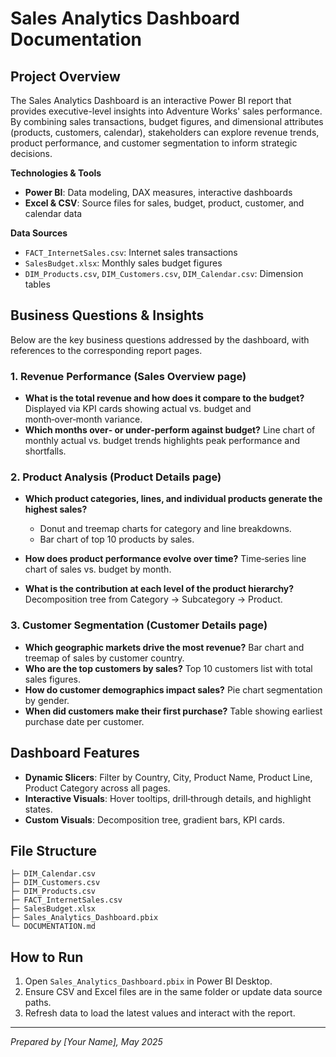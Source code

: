# Sales Analytics Dashboard Documentation

## Project Overview

The Sales Analytics Dashboard is an interactive Power BI report that provides executive-level insights into Adventure Works' sales performance. By combining sales transactions, budget figures, and dimensional attributes (products, customers, calendar), stakeholders can explore revenue trends, product performance, and customer segmentation to inform strategic decisions.

**Technologies & Tools**

* **Power BI**: Data modeling, DAX measures, interactive dashboards
* **Excel & CSV**: Source files for sales, budget, product, customer, and calendar data

**Data Sources**

* `FACT_InternetSales.csv`: Internet sales transactions
* `SalesBudget.xlsx`: Monthly sales budget figures
* `DIM_Products.csv`, `DIM_Customers.csv`, `DIM_Calendar.csv`: Dimension tables

## Business Questions & Insights

Below are the key business questions addressed by the dashboard, with references to the corresponding report pages.

### 1. Revenue Performance (Sales Overview page)

* **What is the total revenue and how does it compare to the budget?**
  Displayed via KPI cards showing actual vs. budget and month‑over‑month variance.
* **Which months over‑ or under‑perform against budget?**
  Line chart of monthly actual vs. budget trends highlights peak performance and shortfalls.

### 2. Product Analysis (Product Details page)

* **Which product categories, lines, and individual products generate the highest sales?**

  * Donut and treemap charts for category and line breakdowns.
  * Bar chart of top 10 products by sales.
* **How does product performance evolve over time?**
  Time‑series line chart of sales vs. budget by month.
* **What is the contribution at each level of the product hierarchy?**
  Decomposition tree from Category → Subcategory → Product.

### 3. Customer Segmentation (Customer Details page)

* **Which geographic markets drive the most revenue?**
  Bar chart and treemap of sales by customer country.
* **Who are the top customers by sales?**
  Top 10 customers list with total sales figures.
* **How do customer demographics impact sales?**
  Pie chart segmentation by gender.
* **When did customers make their first purchase?**
  Table showing earliest purchase date per customer.

## Dashboard Features

* **Dynamic Slicers**: Filter by Country, City, Product Name, Product Line, Product Category across all pages.
* **Interactive Visuals**: Hover tooltips, drill‑through details, and highlight states.
* **Custom Visuals**: Decomposition tree, gradient bars, KPI cards.

## File Structure

```
├─ DIM_Calendar.csv
├─ DIM_Customers.csv
├─ DIM_Products.csv
├─ FACT_InternetSales.csv
├─ SalesBudget.xlsx
├─ Sales_Analytics_Dashboard.pbix
└─ DOCUMENTATION.md
```

## How to Run

1. Open `Sales_Analytics_Dashboard.pbix` in Power BI Desktop.
2. Ensure CSV and Excel files are in the same folder or update data source paths.
3. Refresh data to load the latest values and interact with the report.

---

*Prepared by \[Your Name], May 2025*

